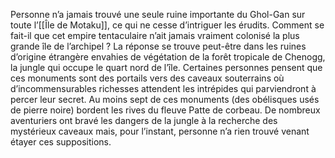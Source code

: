 Personne n’a jamais trouvé une seule ruine importante du Ghol-Gan sur toute l’[[Île de Motaku]], ce qui ne cesse d’intriguer les érudits. Comment se fait-il que cet empire tentaculaire n’ait jamais vraiment colonisé la plus grande île de l’archipel ? La réponse se trouve peut-être dans les ruines d’origine étrangère envahies de végétation de la forêt tropicale de Chenogg, la jungle qui occupe le quart nord de l’île. Certaines personnes pensent que ces monuments sont des portails vers des caveaux souterrains où d’incommensurables richesses attendent les intrépides qui parviendront à percer leur secret. Au moins sept de ces monuments (des obélisques usés de pierre noire) bordent les rives du fleuve Patte de corbeau. De nombreux aventuriers ont bravé les dangers de la jungle à la recherche des mystérieux caveaux mais, pour l’instant, personne n’a rien trouvé venant étayer ces suppositions.